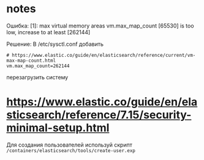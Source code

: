 # notes

Ошибка:
[1]: max virtual memory areas vm.max_map_count [65530] is too low, increase to at least [262144]

Решение:
В /etc/sysctl.conf добавить

```
# https://www.elastic.co/guide/en/elasticsearch/reference/current/vm-max-map-count.html
vm.max_map_count=262144
```
перезагрузить систему


# https://www.elastic.co/guide/en/elasticsearch/reference/7.15/security-minimal-setup.html
Для создания пользователей используй скрипт `/containers/elasticsearch/tools/create-user.exp`
